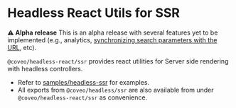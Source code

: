 # Headless React Utils for SSR

**:warning: Alpha release**
This is an alpha release with several features yet to be implemented (e.g., analytics, [synchronizing search parameters with the URL](https://docs.coveo.com/en/headless/latest/usage/synchronize-search-parameters-with-the-url/), etc).

`@coveo/headless-react/ssr` provides react utilities for Server side rendering with headless controllers.

- Refer to [samples/headless-ssr](https://github.com/coveo/ui-kit/tree/master/packages/samples/headless-ssr/) for examples.
- All exports from `@coveo/headless/ssr` are also available from under `@coveo/headless-react/ssr` as convenience.
